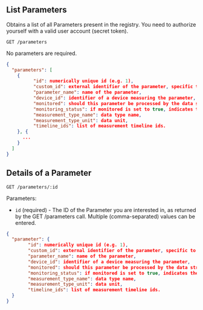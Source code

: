 ## List Parameters

Obtains a list of all Parameters present in the registry. You need to authorize yourself with a valid user account (secret token).

```
GET /parameters
```
No parameters are required.

```json
{
  "parameters": [
    {
          "id": numerically unique id (e.g. 1),
          "custom_id": external identifier of the parameter, specific to the levee installation setup,
          "parameter_name": name of the parameter,
          "device_id": identifier of a device measuring the parameter,
          "monitored": should this parameter be processed by the data streaming monitoring worker? (true/false),
          "monitoring_status": if monitored is set to true, indicates the current streaming status for this parameter (unknown, up or down),
          "measurement_type_name": data type name,
          "measurement_type_unit": data unit,
          "timeline_ids": list of measurement timeline ids.
    }, {
      ...
    }
  ]
}
```

## Details of a Parameter

```
GET /parameters/:id
```

Parameters:

+ `id` (required) - The ID of the Parameter you are interested in, as returned by the GET /parameters call. Multiple (comma-separated) values can be entered.

```json
{
  "parameter": {
        "id": numerically unique id (e.g. 1),
        "custom_id": external identifier of the parameter, specific to the levee installation setup,
        "parameter_name": name of the parameter,
        "device_id": identifier of a device measuring the parameter,
        "monitored": should this parameter be processed by the data streaming monitoring worker? (true/false),
        "monitoring_status": if monitored is set to true, indicates the current streaming status for this parameter (unknown, up or down),
        "measurement_type_name": data type name,
        "measurement_type_unit": data unit,
        "timeline_ids": list of measurement timeline ids.
  }
}
```
